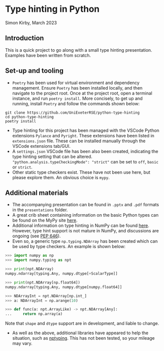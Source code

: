 # Type hinting in Python

Simon Kirby, March 2023

## Introduction

This is a quick project to go along with a small type hinting presentation. Examples have been written from scratch.

## Set-up and tooling

- `Poetry` has been used for virtual environment and dependency management. Ensure `Poetry` has been installed locally, and then navigate to the project root. Once at the project root, open a terminal instance, and run `poetry install`. More concisely, to get up and running, install `Poetry` and follow the commands shown below:

```console
git clone https://github.com/UniExeterRSE/python-type-hinting
cd python-type-hinting
poetry install
```

- Type hinting for this project has been managed with the VSCode Python extensions `Pylance` and `Pyright`. These extensions have been listed in `extensions.json` file. These can be installed manually through the VSCode extensions tab/GUI.
- A `settings.json` VSCode file has been also been created, indicating the type hinting setting that can be altered. `"python.analysis.typeCheckingMode": "strict"` can be set to `off`, `basic` or `strict`.
- Other static type checkers exist. These have not been use here, but please explore them. An obvious choice is `mypy`.

## Additional materials

- The accompanying presentation can be found in `.pptx` and `.pdf` formats in the `presentations` folder.
- A great crib sheet containing information on the basic Python types can be found on the MyPy site [here](https://mypy.readthedocs.io/en/stable/cheat_sheet_py3.html).
- Additional information on type hinting in NumPy can be found [here](https://numpy.org/devdocs/reference/typing.html). However, type hint support is not mature in NumPy, and discussions are ongoing (see [PEP 646](https://peps.python.org/pep-0646/)).
- Even so, a generic type `np.typing.NDArray` has been created which can be used by type checkers. An example is shown below:

```python
>>> import numpy as np
>>> import numpy.typing as npt

>>> print(npt.NDArray)
numpy.ndarray[typing.Any, numpy.dtype[+ScalarType]]

>>> print(npt.NDArray[np.float64])
numpy.ndarray[typing.Any, numpy.dtype[numpy.float64]]

>>> NDArrayInt = npt.NDArray[np.int_]
>>> a: NDArrayInt = np.arange(10)

>>> def func(a: npt.ArrayLike) -> npt.NDArray[Any]:
...     return np.array(a)
```

Note that `shape` and `dtype` support are in development, and liable to change.

- As well as the above, additional libraries have appeared to help the situation, such as [nptyping](https://github.com/ramonhagenaars/nptyping). This has not been tested, so your mileage may vary.
